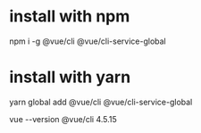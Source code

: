 # install with npm
npm i -g @vue/cli @vue/cli-service-global

# install with yarn
yarn global add @vue/cli @vue/cli-service-global

vue --version
@vue/cli 4.5.15